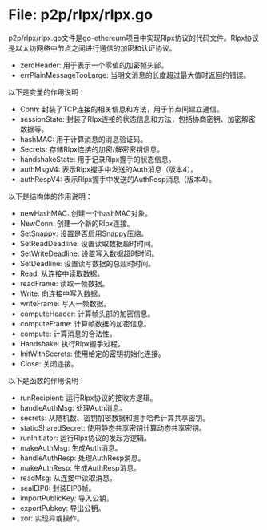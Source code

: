 # File: p2p/rlpx/rlpx.go

p2p/rlpx/rlpx.go文件是go-ethereum项目中实现Rlpx协议的代码文件。Rlpx协议是以太坊网络中节点之间进行通信的加密和认证协议。

- zeroHeader: 用于表示一个零值的加密帧头部。
- errPlainMessageTooLarge: 当明文消息的长度超过最大值时返回的错误。

以下是变量的作用说明：

- Conn: 封装了TCP连接的相关信息和方法，用于节点间建立通信。
- sessionState: 封装了Rlpx连接的状态信息和方法，包括协商密钥、加密解密数据等。
- hashMAC: 用于计算消息的消息验证码。
- Secrets: 存储Rlpx连接的加密/解密密钥信息。
- handshakeState: 用于记录Rlpx握手的状态信息。
- authMsgV4: 表示Rlpx握手中发送的Auth消息（版本4）。
- authRespV4: 表示Rlpx握手中发送的AuthResp消息（版本4）。

以下是结构体的作用说明：

- newHashMAC: 创建一个hashMAC对象。
- NewConn: 创建一个新的Rlpx连接。
- SetSnappy: 设置是否启用Snappy压缩。
- SetReadDeadline: 设置读取数据超时时间。
- SetWriteDeadline: 设置写入数据超时时间。
- SetDeadline: 设置读写数据的总超时时间。
- Read: 从连接中读取数据。
- readFrame: 读取一帧数据。
- Write: 向连接中写入数据。
- writeFrame: 写入一帧数据。
- computeHeader: 计算帧头部的加密信息。
- computeFrame: 计算帧数据的加密信息。
- compute: 计算消息的合法性。
- Handshake: 执行Rlpx握手过程。
- InitWithSecrets: 使用给定的密钥初始化连接。
- Close: 关闭连接。

以下是函数的作用说明：

- runRecipient: 运行Rlpx协议的接收方逻辑。
- handleAuthMsg: 处理Auth消息。
- secrets: 从随机数、密钥加密数据和握手哈希计算共享密钥。
- staticSharedSecret: 使用静态共享密钥计算动态共享密钥。
- runInitiator: 运行Rlpx协议的发起方逻辑。
- makeAuthMsg: 生成Auth消息。
- handleAuthResp: 处理AuthResp消息。
- makeAuthResp: 生成AuthResp消息。
- readMsg: 从连接中读取消息。
- sealEIP8: 封装EIP8帧。
- importPublicKey: 导入公钥。
- exportPubkey: 导出公钥。
- xor: 实现异或操作。

